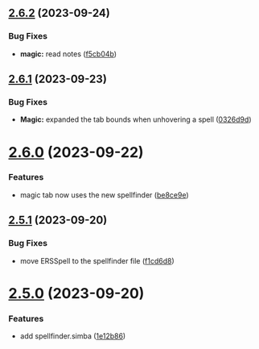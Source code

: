 ## [2.6.2](https://github.com/Torwent/SRL-T/compare/v2.6.1...v2.6.2) (2023-09-24)


### Bug Fixes

* **magic:** read notes ([f5cb04b](https://github.com/Torwent/SRL-T/commit/f5cb04be983a0988afa5da5dc528de1126aa9480))



## [2.6.1](https://github.com/Torwent/SRL-T/compare/v2.6.0...v2.6.1) (2023-09-23)


### Bug Fixes

* **Magic:** expanded the tab bounds when unhovering a spell ([0326d9d](https://github.com/Torwent/SRL-T/commit/0326d9d5c4dc54068b8d9bf05a9e7438b4ae3968))



# [2.6.0](https://github.com/Torwent/SRL-T/compare/v2.5.1...v2.6.0) (2023-09-22)


### Features

* magic tab now uses the new spellfinder ([be8ce9e](https://github.com/Torwent/SRL-T/commit/be8ce9e0da1e446e093cbf4786e9ea3e22b6ac37))



## [2.5.1](https://github.com/Torwent/SRL-T/compare/v2.5.0...v2.5.1) (2023-09-20)


### Bug Fixes

* move ERSSpell to the spellfinder file ([f1cd6d8](https://github.com/Torwent/SRL-T/commit/f1cd6d8bf888a02803316d8c94a976d2ea35f1df))



# [2.5.0](https://github.com/Torwent/SRL-T/compare/v2.4.16...v2.5.0) (2023-09-20)


### Features

* add spellfinder.simba ([1e12b86](https://github.com/Torwent/SRL-T/commit/1e12b865336a1e7132e52d1596e89505ae284f95))



